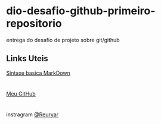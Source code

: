 # dio-desafio-github-primeiro-repositorio
entrega do desafio de projeto  sobre git/github

## Links Uteis
[Sintaxe basica MarkDown](https://www.markdownguide.org/cheat-sheet/)
#
[Meu GitHub](https://github.com/Reury)
#
instragram [@Reuryar](https://www.instagram.com/reuryar/)
